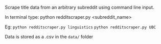 Scrape title data from an arbitrary subreddit using command line input.

In terminal type: python redditscraper.py <subreddit_name>

Eg: `python redditscraper.py linguistics`
    `python redditscraper.py UBC`

Data is stored as a .csv in the `data/` folder